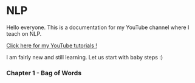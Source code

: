 # NLP

<p>Hello everyone. This is a documentation for my YouTube channel where I teach on NLP.</p>
<a href ='https://www.youtube.com/channel/UCMZzuzArMKreKHw-OVbAORA'> Click here for my YouTube tutorials !<a>

<p>I am fairly new and still learning. Let us start with baby steps :)</p>

  <h3>Chapter 1 - Bag of Words</h3>

